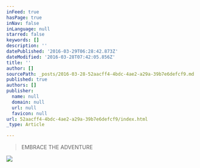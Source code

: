 ```yaml
---
inFeed: true
hasPage: true
inNav: false
inLanguage: null
starred: false
keywords: []
description: ''
datePublished: '2016-03-29T06:28:42.873Z'
dateModified: '2016-03-28T07:42:05.856Z'
title: ''
author: []
sourcePath: _posts/2016-03-28-52aacff4-4bdc-4ae2-a29a-39b7e6defcf9.md
published: true
authors: []
publisher:
  name: null
  domain: null
  url: null
  favicon: null
url: 52aacff4-4bdc-4ae2-a29a-39b7e6defcf9/index.html
_type: Article

---
```

> EMBRACE THE ADVENTURE

![](https://the-grid-user-content.s3-us-west-2.amazonaws.com/47d4fd05-a267-462d-a6f3-2084aa987eac.jpg)